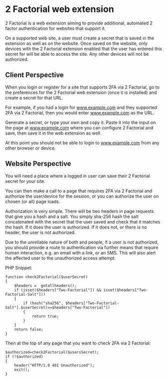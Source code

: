 # 2 Factorial web extension

2 Factorial is a web extension aiming to provide additional, automated 2 factor authentication for websites that support it.

On a supported web site, a user must create a secret that is saved in the extension as well as on the website.
Once saved on the website, only devices with the 2 Factorial extension enabled that the user has entered this secret for 
will be able to access the site. Any other devices will not be authorized.

## Client Perspective

When you login or register for a site that supports 2FA via 2 Factorial, go to the preferences for the 2 Factorial 
web extension (once it is installed) and create a secret for that URL.

For example, if you had a login for www.example.com and they supported 2FA via 2 Factorial, then you would enter
www.example.com as the URL.

Generate a secret, or type your own and copy it. Paste it into the input on the page at www.example.com where you can 
configure 2 Factorial and save, then save it in the web extension as well.

At this point you should not be able to login to www.example.com from any other browser or device.

## Website Perspective

You will need a place where a logged in user can save their 2 Factorial secret for your site.

You can then make a call to a page that requires 2FA via 2 Factorial and authorize the user/device for the session, or you can authorize 
the user on chosen (or all) page loads.

Authorization is very simple. There will be two headers in page requests that give you a hash and a salt.
You simply sha-256 hash the salt concatenated with the secret that the user saved and check that it matches the hash. 
If it does the user is authorized. If it does not, or there is no header, the user is not authorized.

Due to the unreliable nature of both and people, if a user is not authorized, you should provide a route to 
authentication via further means that require human interaction, e.g. an email with a link, or an SMS. This will also 
alert the affected user to the unauthorized access attempt.

PHP Snippet:

```
function check2Factorial($userSecret)
{
    $headers =  getallheaders();
    if (isset($headers["Two-Factorial"]) && isset($headers["Two-Factorial-Salt"]))
    {
        if (hash("sha256", $headers["Two-Factorial-Salt"].$userSecret)==$headers["Two-Factorial"])
        {
            return true;
        }
    }
    return false;
}
```

Then at the top of any page that you want to check 2FA via 2 Factorial:

```
$authorized=check2Factorial($usersSecret);
if (!$authorized)
{
    header("HTTP/1.0 401 Unauthorized");     
    exit();
}
``` 





